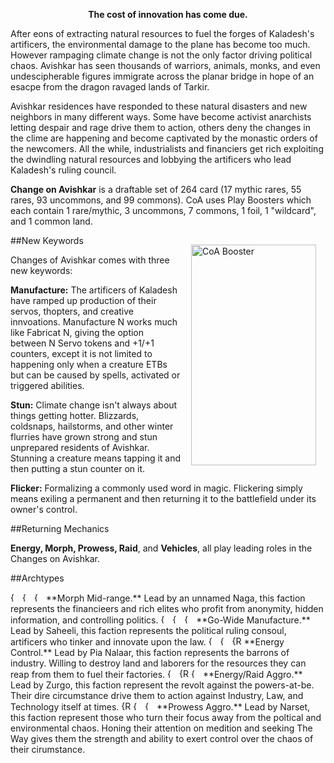 <!--<img src="https://grapplex.github.io/sets/SMK-files/logo.png" alt="The Big Smoko" width="450" height="278">
-->
**<p style="text-align: center;">The cost of innovation has come due.</p>**

After eons of extracting natural resources to fuel the forges of Kaladesh's artificers, the environmental damage to the plane has become too much. However rampaging climate change is not the only factor driving political chaos. 
Avishkar has seen thousands of warriors, animals, monks, and even undescipherable figures immigrate across the planar bridge in hope of an esacpe from the dragon ravaged lands of Tarkir.

Avishkar residences have responded to these natural disasters and new neighbors in many different ways. Some have become activist anarchists letting despair and rage drive them to action, others deny the changes in the clime are happening and become captivated by the monastic orders of the newcomers. 
All the while, industrialists and financiers get rich exploiting the dwindling natural resources and lobbying the artificers who lead Kaladesh's ruling council.



**Change on Avishkar** is a draftable set of 264 card (17 mythic rares, 55 rares, 93 uncommons, and 99 commons). CoA uses Play Boosters which each contain 1 rare/mythic, 3 uncommons, 7 commons, 1 foil, 1 "wildcard", and 1 common land.

<img align="right" width="200" height="353" style="margin:15px" src="https://lh3.google.com/u/0/d/18vi3a44iI8kECtHyd40HDlzMJ8_9sPNl=w1185-h911-iv1?auditContext=prefetch" alt="CoA Booster"/>

##New Keywords

Changes of Avishkar comes with three new keywords:

**Manufacture:** The artificers of Kaladesh have ramped up production of their servos, thopters, and creative innvoations. Manufacture N works much like Fabricat N, giving the option between N Servo tokens and +1/+1 counters, except it is not limited to happening only when a creature ETBs but can be caused by spells, activated or triggered abilities.

**Stun:** Climate change isn't always about things getting hotter. Blizzards, coldsnaps, hailstorms, and other winter flurries have grown strong and stun unprepared residents of Avishkar. Stunning a creature means tapping it and then putting a stun counter on it. 

**Flicker:** Formalizing a commonly used word in magic. Flickering simply means exiling a permanent and then returning it to the battlefield under its owner's control.


##Returning Mechanics

**Energy, Morph, Prowess, Raid**,  and **Vehicles**, all play leading roles in the Changes on Avishkar.

##Archtypes

<img alt="{G}" src="https://static.wikia.nocookie.net/mtgsalvation_gamepedia/images/8/88/G.svg/revision/latest/scale-to-width-down/15?cb=20160125094907" width="15" height="15" class="mw-file-element lazyloaded" data-image-name="G.svg" data-image-key="G.svg" data-relevant="0" style="display:inline;">
<img alt="{W}" src="https://static.wikia.nocookie.net/mtgsalvation_gamepedia/images/8/8e/W.svg/revision/latest/scale-to-width-down/15?cb=20160125094923" width="15" height="15" class="mw-file-element" data-image-name="W.svg" data-image-key="W.svg" data-relevant="0" style="display:inline;">
<img alt="{U}" src="https://static.wikia.nocookie.net/mtgsalvation_gamepedia/images/9/9f/U.svg/revision/latest/scale-to-width-down/15?cb=20160121092256" width="15" height="15" class="mw-file-element" data-image-name="U.svg" data-image-key="U.svg" data-relevant="0" style="display:inline;"> **Morph Mid-range.** Lead by an unnamed Naga, this faction represents the financieers and rich elites who profit from anonymity, hidden information, and controlling politics.

<img alt="{W}" src="https://static.wikia.nocookie.net/mtgsalvation_gamepedia/images/8/8e/W.svg/revision/latest/scale-to-width-down/15?cb=20160125094923" width="15" height="15" class="mw-file-element" data-image-name="W.svg" data-image-key="W.svg" data-relevant="0" style="display:inline;">
<img alt="{U}" src="https://static.wikia.nocookie.net/mtgsalvation_gamepedia/images/9/9f/U.svg/revision/latest/scale-to-width-down/15?cb=20160121092256" width="15" height="15" class="mw-file-element" data-image-name="U.svg" data-image-key="U.svg" data-relevant="0" style="display:inline;">
<img alt="{B}" src="https://static.wikia.nocookie.net/mtgsalvation_gamepedia/images/2/2f/B.svg/revision/latest/scale-to-width-down/15?cb=20160125093423" width="15" height="15" class="mw-file-element" data-image-name="B.svg" data-image-key="B.svg" data-relevant="0" style="display:inline;"> **Go-Wide Manufacture.** Lead by Saheeli, this faction represents the political ruling consoul, artificers who tinker and innovate upon the law.

<img alt="{U}" src="https://static.wikia.nocookie.net/mtgsalvation_gamepedia/images/9/9f/U.svg/revision/latest/scale-to-width-down/15?cb=20160121092256" width="15" height="15" class="mw-file-element" data-image-name="U.svg" data-image-key="U.svg" data-relevant="0" style="display:inline;"> 
<img alt="{B}" src="https://static.wikia.nocookie.net/mtgsalvation_gamepedia/images/2/2f/B.svg/revision/latest/scale-to-width-down/15?cb=20160125093423" width="15" height="15" class="mw-file-element" data-image-name="B.svg" data-image-key="B.svg" data-relevant="0" style="display:inline;">
<img alt="{R}" src="https://static.wikia.nocookie.net/mtgsalvation_gamepedia/images/8/87/R.svg/revision/latest/scale-to-width-down/15?cb=20160125094913" width="15" height="15" class="mw-file-element lazyloaded" data-image-name="R.svg" data-image-key="R.svg" data-relevant="0"  style="display:inline;"> **Energy Control.** Lead by Pia Nalaar, this faction represents the barrons of industry. Willing to destroy land and laborers for the resources they can reap from them to fuel their factories.

<img alt="{B}" src="https://static.wikia.nocookie.net/mtgsalvation_gamepedia/images/2/2f/B.svg/revision/latest/scale-to-width-down/15?cb=20160125093423" width="15" height="15" class="mw-file-element" data-image-name="B.svg" data-image-key="B.svg" data-relevant="0" style="display:inline;">
<img alt="{R}" src="https://static.wikia.nocookie.net/mtgsalvation_gamepedia/images/8/87/R.svg/revision/latest/scale-to-width-down/15?cb=20160125094913" width="15" height="15" class="mw-file-element lazyloaded" data-image-name="R.svg" data-image-key="R.svg" data-relevant="0"  style="display:inline;">
<img alt="{G}" src="https://static.wikia.nocookie.net/mtgsalvation_gamepedia/images/8/88/G.svg/revision/latest/scale-to-width-down/15?cb=20160125094907" width="15" height="15" class="mw-file-element lazyloaded" data-image-name="G.svg" data-image-key="G.svg" data-relevant="0" style="display:inline;">  **Energy/Raid Aggro.** Lead by Zurgo, this faction represent the revolt against the powers-at-be. Their dire circumstance drive them to action against Industry, Law, and Technology itself at times.

 
<img alt="{R}" src="https://static.wikia.nocookie.net/mtgsalvation_gamepedia/images/8/87/R.svg/revision/latest/scale-to-width-down/15?cb=20160125094913" width="15" height="15" class="mw-file-element lazyloaded" data-image-name="R.svg" data-image-key="R.svg" data-relevant="0"  style="display:inline;">
<img alt="{G}" src="https://static.wikia.nocookie.net/mtgsalvation_gamepedia/images/8/88/G.svg/revision/latest/scale-to-width-down/15?cb=20160125094907" width="15" height="15" class="mw-file-element lazyloaded" data-image-name="G.svg" data-image-key="G.svg" data-relevant="0" style="display:inline;">
<img alt="{W}" src="https://static.wikia.nocookie.net/mtgsalvation_gamepedia/images/8/8e/W.svg/revision/latest/scale-to-width-down/15?cb=20160125094923" width="15" height="15" class="mw-file-element" data-image-name="W.svg" data-image-key="W.svg" data-relevant="0" style="display:inline;"> **Prowess Aggro.**  Lead by Narset, this faction represent those who turn their focus away from the poltical and environmental chaos. Honing their attention on medition and seeking The Way gives them the strength and ability to exert control over the chaos of their cirumstance.
